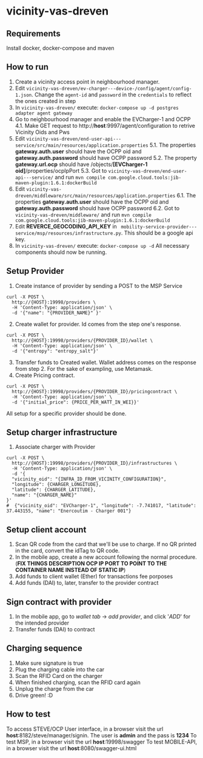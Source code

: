 # vicinity-vas-dreven
## Requirements
Install docker, docker-compose and maven
## How to run
1. Create a vicinity access point in neighbourhood manager.
2. Edit `vicinity-vas-dreven/ev-charger---device-/config/agent/config-1.json`. Change the `agent-id` and `password` in the `credentials` to reflect the ones created in step
3. In `vicinity-vas-dreven/` execute: `docker-compose up -d postgres adapter agent gateway`
4. Go to neighbourhood manager and enable the EVCharger-1 and OCPP
4.1. Make GET request to http://**host**:9997/agent/configuration to retrive Vicinity Oids and Pws
5. Edit `vicinity-vas-dreven/end-user-api---service/src/main/resources/application.properties`
5.1. The properties **gateway.auth.user** should have the OCPP oid and **gateway.auth.password** should have OCPP password
5.2. The property **gateway.url.ocp** should have /objects/**[EVCharger-1 oid]**/properties/ocpIpPort
5.3. Got to `vicinity-vas-dreven/end-user-api---service/` and run `mvn compile com.google.cloud.tools:jib-maven-plugin:1.6.1:dockerBuild`
6. Edit `vicinity-vas-dreven/middleware/src/main/resources/application.properties`
6.1. The properties **gateway.auth.user** should have the OCPP oid and **gateway.auth.password** should have OCPP password
6.2. Got to `vicinity-vas-dreven/middleware/` and run `mvn compile com.google.cloud.tools:jib-maven-plugin:1.6.1:dockerBuild`
7. Edit **REVERCE_GEOCODING_API_KEY** in ` mobility-service-provider---service/msp/resources/infrastructure.py`. This should be a google api key.<br>
8. In `vicinity-vas-dreven/` execute: `docker-compose up -d`
All necessary components should now be running.
## Setup Provider
1. Create instance of provider by sending a POST to the MSP Service
```
curl -X POST \
  http://{HOST}:19998/providers \
  -H 'Content-Type: application/json' \
  -d '{"name": "{PROVIDER_NAME}" }'
```
2. Create wallet for provider. Id comes from the step one's response.
```
curl -X POST \
  http://{HOST}:19998/providers/{PROVIDER_ID}/wallet \
  -H 'Content-Type: application/json' \
  -d '{"entropy": "entropy_salt"}'
```
3. Transfer funds to Created wallet. Wallet address comes on the response from step 2. For the sake of exampling, use Metamask.
4. Create Pricing contract.
```
curl -X POST \
  http://{HOST}:19998/providers/{PROVIDER_ID}/pricingcontract \
  -H 'Content-Type: application/json' \
  -d '{"initial_price": {PRICE_PER_WATT_IN_WEI}}'
```
All setup for a specific provider should be done.
## Setup charger infrastructure
1. Associate charger with Provider
```
curl -X POST \
  http://{HOST}:19998/providers/{PROVIDER_ID}/infrastructures \
  -H 'Content-Type: application/json' \
  -d '{
  "vicinity_oid": "{INFRA_ID_FROM_VICINITY_CONFIGURATION}",
  "longitude": {CHARGER_LONGITUDE},
  "latitude": {CHARGER_LATITUDE},
  "name": "{CHARGER_NAME}"
}'
#  {"vicinity_oid": "EVCharger-1", "longitude": -7.741017, "latitude": 37.443155, "name": "Enercoutim - Charger 001"}
```
## Setup client account
1. Scan QR code from the card that we'll be use to charge. If no QR printed in the card, convert the idTag to QR code.
2. In the mobile app, create a new account following the normal procedure. (**FIX THINGS DESCRIPTION OCP IP PORT TO POINT TO THE CONTAINER NAME INSTEAD OF STATIC IP**)
3. Add funds to client wallet (Ether) for transactions fee porposes
4. Add funds (DAI) to, later, transfer to the provider contract
## Sign contract with provider
1. In the mobile app, go to *wallet tab* -> *add provider*, and click '*ADD*' for the intended provider
2. Transfer funds (DAI) to contract
## Charging sequence
1. Make sure signature is true
2. Plug the charging cable into the car
2. Scan the RFID Card on the charger
3. When finished charging, scan the RFID card again
4. Unplug the charge from the car
3. Drive green! :D
## How to test
To access STEVE/OCP User interface, in a browser visit the url **host**:8182/steve/manager/signin. The user is **admin** and the pass is **1234**
To test MSP, in a browser visit the url **host**:19998/swagger
To test MOBILE-API, in a browser visit the url **host**:8080/swagger-ui.html

